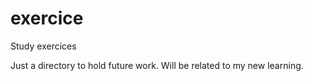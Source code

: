 # exercice
Study exercices

Just a directory to hold future work.
Will be related to my new learning. 

